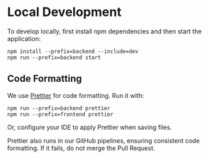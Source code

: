 # Local Development

To develop locally, first install npm dependencies and then start the application:

```shell
npm install --prefix=backend --include=dev
npm run --prefix=backend start
```

## Code Formatting

We use [Prettier](https://prettier.io/) for code formatting. Run it with:

```shell
npm run --prefix=backend prettier
npm run --prefix=frontend prettier
```

Or, configure your IDE to apply Prettier when saving files.

Prettier also runs in our GitHub pipelines, ensuring consistent code formatting. If it fails, do not merge the Pull Request.
